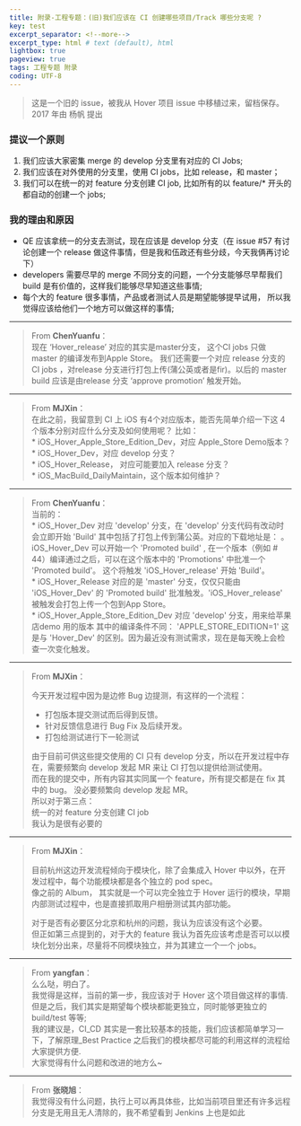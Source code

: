 ```yaml
---
title: 附录-工程专题：(旧)我们应该在 CI 创建哪些项目/Track 哪些分支呢 ?  
key: test
excerpt_separator: <!--more-->
excerpt_type: html # text (default), html
lightbox: true
pageview: true
tags: 工程专题 附录
coding: UTF-8
--- 
```

> 这是一个旧的 issue，被我从 Hover 项目 issue 中移植过来，留档保存。    
> 2017 年由 杨帆 提出    
  
### 提议一个原则  
1. 我们应该大家密集 merge 的 develop 分支里有对应的 CI Jobs;  
2. 我们应该在对外使用的分支里，使用 CI jobs，比如 release，和 master；  
3. 我们可以在统一的对 feature 分支创建 CI job, 比如所有的以 feature/* 开头的都自动的创建一个 jobs;  

### 我的理由和原因  
* QE 应该拿统一的分支去测试，现在应该是 develop 分支（在 issue #57 有讨论创建一个 release 做这件事情，但是我和伍政还有些分歧，今天我俩再讨论下）  
* developers 需要尽早的 merge 不同分支的问题，一个分支能够尽早帮我们 build 是有价值的，这样我们能够尽早知道这些事情;  
* 每个大的 feature 很多事情，产品或者测试人员是期望能够提早试用， 所以我觉得应该给他们一个地方可以做这样的事情;  
  
- - - - 

> From **ChenYuanfu**：    
现在 ‘Hover_release’ 对应的其实是master分支， 这个CI jobs 只做 master 的编译发布到Apple Store。 我们还需要一个对应 release 分支的 CI jobs ，对release 分支进行打包上传(蒲公英或者是fir)。以后的 master build 应该是由release 分支 ‘approve promotion’ 触发开始。  

- - - -  

> From **MJXin**：    
在此之前，我留意到 CI 上 iOS 有4个对应版本，能否先简单介绍一下这 4个版本分别对应什么分支及如何使用呢？ 比如：  
	* iOS_Hover_Apple_Store_Edition_Dev，对应 Apple_Store Demo版本？  
	* iOS_Hover_Dev，对应 develop 分支？  
	* iOS_Hover_Release， 对应可能要加入 release 分支？  
	* iOS_MacBuild_DailyMaintain，这个版本如何维护？  

- - - -  

> From **ChenYuanfu**：    
当前的：  
	* iOS_Hover_Dev 对应 'develop' 分支，在 'develop' 分支代码有改动时会立即开始 'Build' 其中包括了打包上传到蒲公英。对应的下载地址是： 。iOS_Hover_Dev 可以开始一个 'Promoted build' , 在一个版本（例如 # 44）编译通过之后，可以在这个版本中的 'Promotions' 中批准一个 'Promoted build'。 这个将触发 'iOS_Hover_release' 开始 'Build'。  
	* iOS_Hover_Release 对应的是 'master' 分支，仅仅只能由 'iOS_Hover_Dev' 的 'Promoted build' 批准触发。'iOS_Hover_release' 被触发会打包上传一个包到App Store。  
	* iOS_Hover_Apple_Store_Edition_Dev 对应 'develop' 分支，用来给苹果店demo 用的版本 其中的编译条件不同： 'APPLE_STORE_EDITION=1' 这是与 'Hover_Dev' 的区别。因为最近没有测试需求，现在是每天晚上会检查一次变化触发。  

- - - -  

> From **MJXin**：    
>   
> 今天开发过程中因为是边修 Bug 边提测，有这样的一个流程：  
> 	* 打包版本提交测试而后得到反馈。  
> 	* 针对反馈信息进行 Bug Fix 及后续开发。  
> 	* 打包给测试进行下一轮测试    
>   
> 由于目前可供这些提交使用的 CI 只有 develop 分支，所以在开发过程中存在，需要频繁向 develop 发起 MR 来让 CI 打包以提供给测试使用。    
> 而在我的提交中，所有内容其实同属一个 feature，所有提交都是在 fix 其中的 bug。 没必要频繁向 develop 发起 MR。    
> 所以对于第三点：  
> 统一的对 feature 分支创建 CI job    
> 我认为是很有必要的  

- - - -  

> From **MJXin**：    
> 
> 目前杭州这边开发流程倾向于模块化，除了会集成入 Hover 中以外，在开发过程中，每个功能模块都是各个独立的 pod spec。    
> 像之前的 Album， 其实就是一个可以完全独立于 Hover 运行的模块，早期内部测试过程中，也是直接抓取用户相册测试其内部功能。  
>
> 对于是否有必要区分北京和杭州的问题，我认为应该没有这个必要。    
> 但正如第三点提到的，对于大的 feature 我认为首先应该考虑是否可以以模块化划分出来，尽量将不同模块独立，并为其建立一个一个 jobs。  


- - - -  


> From **yangfan**：    
么么哒，明白了。  
我觉得是这样，当前的第一步，我应该对于 Hover 这个项目做这样的事情.  
但是之后，我们其实是期望每个模块都能更独立，同时能够更独立的 build/test 等等;  
我的建议是，CI_CD 其实是一套比较基本的技能，我们应该都简单学习一下，了解原理_Best Practice 之后我们的模块都尽可能的利用这样的流程给大家提供方便.  
大家觉得有什么问题和改进的地方么~  

- - - -

> From **张晓旭**：    
我觉得没有什么问题，执行上可以再具体些，比如当前项目里还有许多远程分支是无用且无人清除的，我不希望看到 Jenkins 上也是如此  
  
  